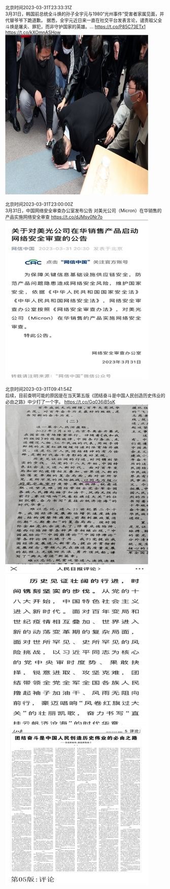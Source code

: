 北京时间2023-03-31T23:33:31Z<br>3月31日，韩国前总统全斗焕的孙子全宇元与1980“光州事件”受害者家属见面，并代替爷爷下跪道歉。
据悉，全宇元近日来一直在社交平台发表言论，谴责祖父全斗焕是屠夫、罪犯，而非守护国家的英雄。… https://t.co/P85C73ETx1 https://t.co/kXOmnASHow<br><img src='/temp/image/2023/w-Month-3/1641826062144266240_0.jpg' width='450' height='500'><br><br>北京时间2023-03-31T23:00:00Z<br>3月31日，中国网络安全审查办公室发布公告
对美光公司（Micron）在华销售的产品实施网络安全审查 https://t.co/dJMsy0Nr7o<br><img src='/temp/image/2023/w-Month-3/1641817625570295812_0.jpg' width='450' height='500'><br><br>北京时间2023-03-31T09:41:54Z<br>后续，目前查明可能的原因是在当天第五版《团结奋斗是中国人民创造历史伟业的必由之路》中少打了一个字。 https://t.co/Gq036iB5sK<br><img src='/temp/image/2023/w-Month-3/1641616779372908544_0.jpg' width='450' height='500'><img src='/temp/image/2023/w-Month-3/1641616779372908544_1.jpg' width='450' height='500'><img src='/temp/image/2023/w-Month-3/1641616779372908544_2.jpg' width='450' height='500'><br><br>